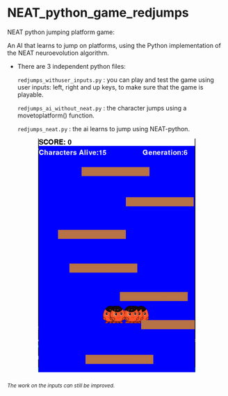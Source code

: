 # NEAT_python_game_redjumps

NEAT python jumping platform game: 

An AI that learns to jump on platforms, using the Python implementation of the NEAT neuroevolution algorithm.

- There are 3 independent python files:

  `redjumps_withuser_inputs.py` : you can play and test the game using user inputs: left, right and up keys, to make sure that the game is playable.

  `redjumps_ai_without_neat.py` : the character jumps using a movetoplatform() function.

  `redjumps_neat.py` : the ai learns to jump using NEAT-python.


<p align="center">
  <img src="res/redjumps.png" width="361.6" height="538.4">
</p>

<sub >*The work on the inputs can still be improved.*</sub>

